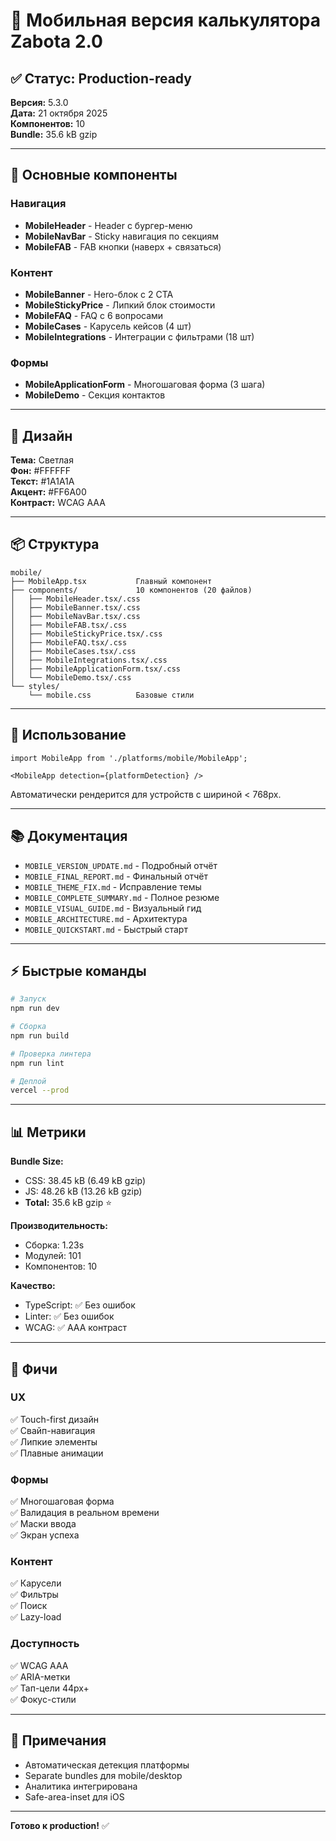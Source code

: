 # 📱 Мобильная версия калькулятора Zabota 2.0

## ✅ Статус: Production-ready

**Версия:** 5.3.0  
**Дата:** 21 октября 2025  
**Компонентов:** 10  
**Bundle:** 35.6 kB gzip

---

## 🎯 Основные компоненты

### Навигация
- **MobileHeader** - Header с бургер-меню
- **MobileNavBar** - Sticky навигация по секциям
- **MobileFAB** - FAB кнопки (наверх + связаться)

### Контент
- **MobileBanner** - Hero-блок с 2 CTA
- **MobileStickyPrice** - Липкий блок стоимости
- **MobileFAQ** - FAQ с 6 вопросами
- **MobileCases** - Карусель кейсов (4 шт)
- **MobileIntegrations** - Интеграции с фильтрами (18 шт)

### Формы
- **MobileApplicationForm** - Многошаговая форма (3 шага)
- **MobileDemo** - Секция контактов

---

## 🎨 Дизайн

**Тема:** Светлая  
**Фон:** #FFFFFF  
**Текст:** #1A1A1A  
**Акцент:** #FF6A00  
**Контраст:** WCAG AAA

---

## 📦 Структура

```
mobile/
├── MobileApp.tsx           Главный компонент
├── components/             10 компонентов (20 файлов)
│   ├── MobileHeader.tsx/.css
│   ├── MobileBanner.tsx/.css
│   ├── MobileNavBar.tsx/.css
│   ├── MobileFAB.tsx/.css
│   ├── MobileStickyPrice.tsx/.css
│   ├── MobileFAQ.tsx/.css
│   ├── MobileCases.tsx/.css
│   ├── MobileIntegrations.tsx/.css
│   ├── MobileApplicationForm.tsx/.css
│   └── MobileDemo.tsx/.css
└── styles/
    └── mobile.css          Базовые стили
```

---

## 🚀 Использование

```tsx
import MobileApp from './platforms/mobile/MobileApp';

<MobileApp detection={platformDetection} />
```

Автоматически рендерится для устройств с шириной < 768px.

---

## 📚 Документация

- `MOBILE_VERSION_UPDATE.md` - Подробный отчёт
- `MOBILE_FINAL_REPORT.md` - Финальный отчёт
- `MOBILE_THEME_FIX.md` - Исправление темы
- `MOBILE_COMPLETE_SUMMARY.md` - Полное резюме
- `MOBILE_VISUAL_GUIDE.md` - Визуальный гид
- `MOBILE_ARCHITECTURE.md` - Архитектура
- `MOBILE_QUICKSTART.md` - Быстрый старт

---

## ⚡️ Быстрые команды

```bash
# Запуск
npm run dev

# Сборка
npm run build

# Проверка линтера
npm run lint

# Деплой
vercel --prod
```

---

## 📊 Метрики

**Bundle Size:**
- CSS: 38.45 kB (6.49 kB gzip)
- JS: 48.26 kB (13.26 kB gzip)
- **Total:** 35.6 kB gzip ⭐️

**Производительность:**
- Сборка: 1.23s
- Модулей: 101
- Компонентов: 10

**Качество:**
- TypeScript: ✅ Без ошибок
- Linter: ✅ Без ошибок
- WCAG: ✅ AAA контраст

---

## 🎯 Фичи

### UX
✅ Touch-first дизайн  
✅ Свайп-навигация  
✅ Липкие элементы  
✅ Плавные анимации  

### Формы
✅ Многошаговая форма  
✅ Валидация в реальном времени  
✅ Маски ввода  
✅ Экран успеха  

### Контент
✅ Карусели  
✅ Фильтры  
✅ Поиск  
✅ Lazy-load  

### Доступность
✅ WCAG AAA  
✅ ARIA-метки  
✅ Тап-цели 44px+  
✅ Фокус-стили  

---

## 📝 Примечания

- Автоматическая детекция платформы
- Separate bundles для mobile/desktop
- Аналитика интегрирована
- Safe-area-inset для iOS

---

**Готово к production!** ✅


